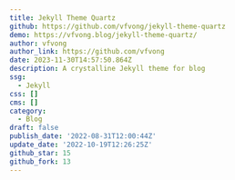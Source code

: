 ```yaml
---
title: Jekyll Theme Quartz
github: https://github.com/vfvong/jekyll-theme-quartz
demo: https://vfvong.blog/jekyll-theme-quartz/
author: vfvong
author_link: https://github.com/vfvong
date: 2023-11-30T14:57:50.864Z
description: A crystalline Jekyll theme for blog
ssg:
  - Jekyll
css: []
cms: []
category:
  - Blog
draft: false
publish_date: '2022-08-31T12:00:44Z'
update_date: '2022-10-19T12:26:25Z'
github_star: 15
github_fork: 13
---
```

